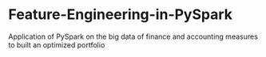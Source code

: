 # Feature-Engineering-in-PySpark
Application of PySpark on the big data of finance and accounting measures to built an optimized portfolio
